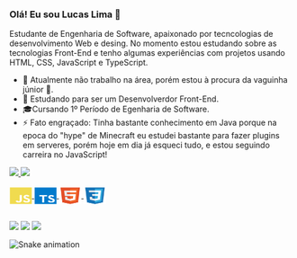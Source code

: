 ### Olá! Eu sou Lucas Lima 👋

Estudante de Engenharia de Software, apaixonado por tecncologias de desenvolvimento Web e desing. No momento estou estudando sobre as tecnologias Front-End e tenho algumas experiências com projetos usando HTML, CSS, JavaScript e TypeScript.

- 🔭 Atualmente não trabalho na área, porém estou à procura da vaguinha júnior 👀.
- 🌱 Estudando para ser um Desenvolverdor Front-End.
- 🎓Cursando 1º Período de Egenharia de Software.
- ⚡ Fato engraçado: Tinha bastante conhecimento em Java porque na epoca do "hype" de Minecraft eu estudei bastante para fazer plugins em serveres, porém hoje em dia já esqueci tudo, e estou seguindo carreira no JavaScript!

<div>
  <a href="https://github.com/EoLima">
  <img height="160em" src="https://github-readme-stats.vercel.app/api?username=eolima&show_icons=true&theme=dracula&include_all_commits=true&count_private=true"/>
  <img height="160em" src="https://github-readme-stats.vercel.app/api/top-langs/?username=eolima&layout=compact&langs_count=7&theme=dracula"/>
</div>

<div style="display: inline_block"><br>
  <img align="center" alt="Lima-Js" height="30" width="40" src="https://raw.githubusercontent.com/devicons/devicon/master/icons/javascript/javascript-plain.svg">
  <img align="center" alt="Lima-Ts" height="30" width="40" src="https://raw.githubusercontent.com/devicons/devicon/master/icons/typescript/typescript-plain.svg">
  <img align="center" alt="Lima-HTML" height="30" width="40" src="https://raw.githubusercontent.com/devicons/devicon/master/icons/html5/html5-original.svg">
  <img align="center" alt="Lima-CSS" height="30" width="40" src="https://raw.githubusercontent.com/devicons/devicon/master/icons/css3/css3-original.svg">
</div>
  
  ##
  
<div> 
  <a href="https://instagram.com/lucasl.ima" target="_blank"><img src="https://img.shields.io/badge/-Instagram-%23E4405F?style=for-the-badge&logo=instagram&logoColor=white" target="_blank"></a>
  <a href = "mailto:lucasanjosdiscente@gmail.com"><img src="https://img.shields.io/badge/Gmail-D14836?style=for-the-badge&logo=gmail&logoColor=white" target="_blank"></a>
  <a href="#" target="_blank"><img src="https://img.shields.io/badge/-LinkedIn-%230077B5?style=for-the-badge&logo=linkedin&logoColor=white" target="_blank"></a> 
</div>
  
![Snake animation](https://github.com/EoLima/EoLima/blob/output/github-contribution-grid-snake.svg)

